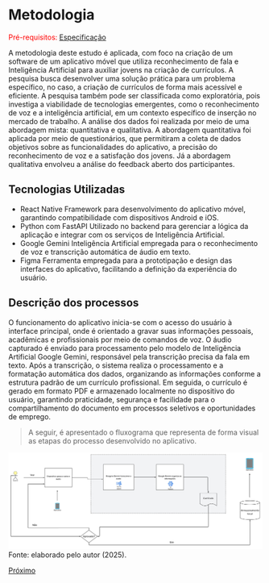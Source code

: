 # Metodologia

<span style="color:red">Pré-requisitos: <a href="3-Especificação.md">Especificação</a></span>

A metodologia deste estudo é aplicada, com foco na criação de um software de um aplicativo móvel que utiliza reconhecimento de fala e Inteligência Artificial para auxiliar jovens  na criação de currículos. A pesquisa busca desenvolver uma solução prática para um problema específico, no caso, a criação de currículos de forma mais acessível e eficiente. A pesquisa também pode ser classificada como exploratória, pois investiga a viabilidade de tecnologias emergentes, como o reconhecimento de voz e a inteligência artificial, em um contexto específico de inserção no mercado de trabalho. A análise dos dados foi realizada por meio de uma abordagem mista: quantitativa e qualitativa. A abordagem quantitativa foi aplicada por meio de questionários, que permitiram a coleta de dados objetivos sobre as funcionalidades do aplicativo, a precisão do reconhecimento de voz e a satisfação dos jovens. Já a abordagem qualitativa envolveu a análise do feedback aberto dos participantes.

## Tecnologias Utilizadas

- React Native 
    Framework para desenvolvimento do aplicativo móvel, garantindo compatibilidade com dispositivos Android e iOS.
- Python com FastAPI 
    Utilizado no backend para gerenciar a lógica da aplicação e integrar com os serviços de Inteligência Artificial.
- Google Gemini 
    Inteligência Artificial empregada para o reconhecimento de voz e transcrição automática de áudio em texto.
- Figma
    Ferramenta empregada para a prototipação e design das interfaces do aplicativo, facilitando a definição da experiência do usuário.

## Descrição dos processos 

O funcionamento do aplicativo inicia-se com o acesso do usuário à interface principal, onde é orientado a gravar suas informações pessoais, acadêmicas e profissionais por meio de comandos de voz. O áudio capturado é enviado para processamento pelo modelo de Inteligência Artificial Google Gemini, responsável pela transcrição precisa da fala em texto. Após a transcrição, o sistema realiza o processamento e a formatação automática dos dados, organizando as informações conforme a estrutura padrão de um currículo profissional. Em seguida, o currículo é gerado em formato PDF e armazenado localmente no dispositivo do usuário, garantindo praticidade, segurança e facilidade para o compartilhamento do documento em processos seletivos e oportunidades de emprego.

> A seguir, é apresentado o fluxograma que representa de forma visual as etapas do processo desenvolvido no aplicativo.

![Arquitetura da projeto.jpeg](imagem/Arquitetura%20da%20projeto.jpeg)
Fonte: elaborado pelo autor (2025).


[Próximo](./5-Resultado.md)
